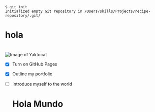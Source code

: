 ```
$ git init
Initialized empty Git repository in /Users/skills/Projects/recipe-repository/.git/
```

# <h1> hola <h1> #

![Image of Yaktocat](https://octodex.github.com/images/yaktocat.png)

- [x] Turn on GitHub Pages
- [x] Outline my portfolio
- [ ] Introduce myself to the world



















  # <h1> Hola Mundo <h1> #
